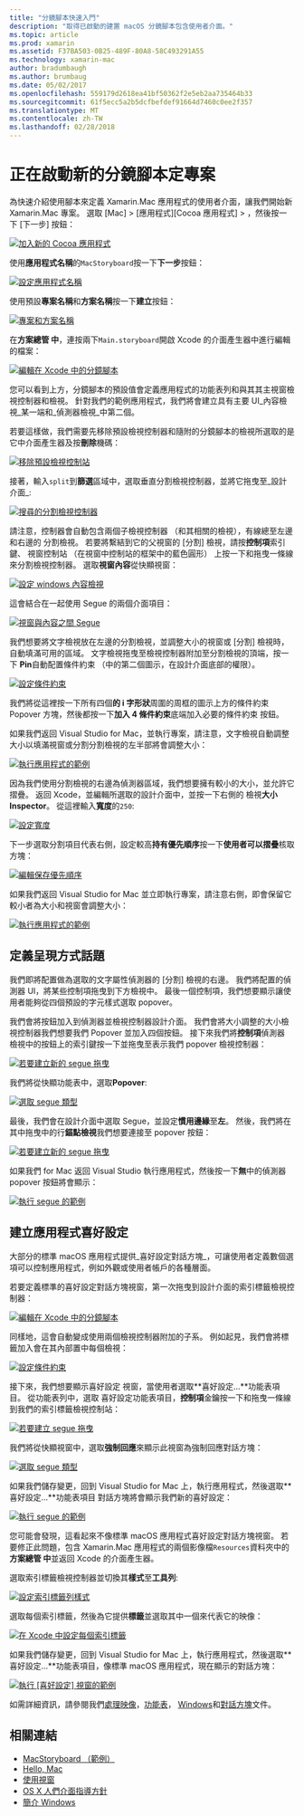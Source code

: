 ```yaml
---
title: "分鏡腳本快速入門"
description: "取得已啟動的建置 macOS 分鏡腳本包含使用者介面。"
ms.topic: article
ms.prod: xamarin
ms.assetid: F37BA503-0B25-489F-80A8-58C493291A55
ms.technology: xamarin-mac
author: bradumbaugh
ms.author: brumbaug
ms.date: 05/02/2017
ms.openlocfilehash: 559179d2618ea41bf50362f2e5eb2aa735464b33
ms.sourcegitcommit: 61f5ecc5a2b5dcfbefdef91664d7460c0ee2f357
ms.translationtype: MT
ms.contentlocale: zh-TW
ms.lasthandoff: 02/28/2018
---
```

# <a name="starting-a-new-storyboard-based-project"></a>正在啟動新的分鏡腳本定專案

為快速介紹使用腳本來定義 Xamarin.Mac 應用程式的使用者介面，讓我們開始新 Xamarin.Mac 專案。 選取 [Mac] > [應用程式][Cocoa 應用程式] > ，然後按一下 [下一步] 按鈕：

[ ![](quickstart-images/qs01.png "加入新的 Cocoa 應用程式")](quickstart-images/qs01.png)

使用**應用程式名稱**的`MacStoryboard`按一下**下一步**按鈕：

[ ![](quickstart-images/qs02.png "設定應用程式名稱")](quickstart-images/qs02.png)

使用預設**專案名稱**和**方案名稱**按一下**建立**按鈕：

[ ![](quickstart-images/qs03.png "專案和方案名稱")](quickstart-images/qs03.png)

在**方案總管 中**，連按兩下`Main.storyboard`開啟 Xcode 的介面產生器中進行編輯的檔案：

[ ![](quickstart-images/qs04.png "編輯在 Xcode 中的分鏡腳本")](quickstart-images/qs04.png)

您可以看到上方，分鏡腳本的預設值會定義應用程式的功能表列和與其其主視窗檢視控制器和檢視。 針對我們的範例應用程式，我們將會建立具有主要 UI_內容檢視_某一端和_偵測器檢視_中第二個。

若要這樣做，我們需要先移除預設檢視控制器和隨附的分鏡腳本的檢視所選取的是它中介面產生器及按**刪除**機碼：

[ ![](quickstart-images/qs05.png "移除預設檢視控制站")](quickstart-images/qs05.png)

接著，輸入`split`到**篩選**區域中，選取垂直分割檢視控制器，並將它拖曳至_設計介面_:

[ ![](quickstart-images/qs06.png "搜尋的分割檢視控制器")](quickstart-images/qs06.png)

請注意，控制器會自動包含兩個子檢視控制器 （和其相關的檢視），有線總至左邊和右邊的 分割檢視。 若要將繫結到它的父視窗的 [分割] 檢視，請按**控制項**索引鍵、 視窗控制站 （在視窗中控制站的框架中的藍色圓形） 上按一下和拖曳一條線來分割檢視控制器。 選取**視窗內容**從快顯視窗：

[ ![](quickstart-images/qs07.png "設定 windows 內容檢視")](quickstart-images/qs07.png)

這會結合在一起使用 Segue 的兩個介面項目：

[ ![](quickstart-images/qs08.png "視窗與內容之間 Segue")](quickstart-images/qs08.png)

我們想要將文字檢視放在左邊的分割檢視，並調整大小的視窗或 [分割] 檢視時，自動填滿可用的區域。 文字檢視拖曳至檢視控制器附加至分割檢視的頂端，按一下  **Pin**自動配置條件約束 （中的第二個圖示，在設計介面底部的權限）。

[ ![](quickstart-images/qs09.png "設定條件約束")](quickstart-images/qs09.png)

我們將從這裡按一下所有四個**的 i 字形狀**周圍的周框的圖示上方的條件約束 Popover 方塊，然後都按一下**加入 4 條件約束**底端加入必要的條件約束 按鈕。

如果我們返回 Visual Studio for Mac，並執行專案，請注意，文字檢視自動調整大小以填滿視窗或分割分割檢視的左半部將會調整大小：

[ ![](quickstart-images/qs10.png "執行應用程式的範例")](quickstart-images/qs10.png)

因為我們使用分割檢視的右邊為偵測器區域，我們想要擁有較小的大小，並允許它摺疊。 返回 Xcode，並編輯所選取的設計介面中，並按一下右側的 檢視**大小 Inspector**。 從這裡輸入**寬度**的`250`:

[ ![](quickstart-images/qs11.png "設定寬度")](quickstart-images/qs11.png)

下一步選取分割項目代表右側，設定較高**持有優先順序**按一下**使用者可以摺疊**核取方塊：

[ ![](quickstart-images/qs12.png "編輯保存優先順序")](quickstart-images/qs12.png)

如果我們返回 Visual Studio for Mac 並立即執行專案，請注意右側，即會保留它較小者為大小和視窗會調整大小：

[ ![](quickstart-images/qs13.png "執行應用程式的範例")](quickstart-images/qs13.png)

<a name="Defining-a-Presentation-Segue" />

## <a name="defining-a-presentation-segue"></a>定義呈現方式話題

我們即將配置做為選取的文字屬性偵測器的 [分割] 檢視的右邊。 我們將配置的偵測器 UI，將某些控制項拖曳到下方檢視中。 最後一個控制項，我們想要顯示讓使用者能夠從四個預設的字元樣式選取 popover。

我們會將按鈕加入到偵測器並檢視控制器設計介面。 我們會將大小調整的大小檢視控制器我們想要我們 Popover 並加入四個按鈕。 接下來我們將**控制項**偵測器 檢視中的按鈕上的索引鍵按一下並拖曳至表示我們 popover 檢視控制器：

[ ![](quickstart-images/qs14.png "若要建立新的 segue 拖曳")](quickstart-images/qs14.png)

我們將從快顯功能表中，選取**Popover**: 

[ ![](quickstart-images/qs15.png "選取 segue 類型")](quickstart-images/qs15.png)

最後，我們會在設計介面中選取 Segue，並設定**慣用邊緣**至**左**。 然後，我們將在其中拖曳中的行**錨點檢視**我們想要連接至 popover 按鈕：

[ ![](quickstart-images/qs16.png "若要建立新的 segue 拖曳")](quickstart-images/qs16.png)

如果我們 for Mac 返回 Visual Studio 執行應用程式，然後按一下**無**中的偵測器 popover 按鈕將會顯示：

[ ![](quickstart-images/qs17.png "執行 segue 的範例")](quickstart-images/qs17.png)

<a name="Creating-App-Preferences" />

## <a name="creating-app-preferences"></a>建立應用程式喜好設定

大部分的標準 macOS 應用程式提供_喜好設定對話方塊_，可讓使用者定義數個選項可以控制應用程式，例如外觀或使用者帳戶的各種層面。

若要定義標準的喜好設定對話方塊視窗，第一次拖曳到設計介面的索引標籤檢視控制器：

[ ![](quickstart-images/qs18.png "編輯在 Xcode 中的分鏡腳本")](quickstart-images/qs18.png)

同樣地，這會自動變成使用兩個檢視控制器附加的子系。 例如起見，我們會將標籤加入會在其內部置中每個檢視：

[ ![](quickstart-images/qs19.png "設定條件約束")](quickstart-images/qs19.png)

接下來，我們想要顯示喜好設定 視窗，當使用者選取**喜好設定...**功能表項目。 從功能表列中，選取 喜好設定功能表項目，**控制項**金鑰按一下和拖曳一條線到我們的索引標籤檢視控制站：

[ ![](quickstart-images/qs20.png "若要建立 segue 拖曳")](quickstart-images/qs20.png)

我們將從快顯視窗中，選取**強制回應**來顯示此視窗為強制回應對話方塊：

[ ![](quickstart-images/qs21.png "選取 segue 類型")](quickstart-images/qs21.png)

如果我們儲存變更，回到 Visual Studio for Mac 上，執行應用程式，然後選取**喜好設定...**功能表項目 對話方塊將會顯示我們新的喜好設定：

[ ![](quickstart-images/qs22.png "執行 segue 的範例")](quickstart-images/qs22.png)

您可能會發現，這看起來不像標準 macOS 應用程式喜好設定對話方塊視窗。 若要修正此問題，包含 Xamarin.Mac 應用程式的兩個影像檔`Resources`資料夾中的**方案總管 中**並返回 Xcode 的介面產生器。

選取索引標籤檢視控制器並切換其**樣式**至**工具列**: 

[ ![](quickstart-images/qs23.png "設定索引標籤列樣式")](quickstart-images/qs23.png)

選取每個索引標籤，然後為它提供**標籤**並選取其中一個來代表它的映像：

[ ![](quickstart-images/qs24.png "在 Xcode 中設定每個索引標籤")](quickstart-images/qs24.png)

如果我們儲存變更，回到 Visual Studio for Mac 上，執行應用程式，然後選取**喜好設定...**功能表項目，像標準 macOS 應用程式，現在顯示的對話方塊：

[ ![](quickstart-images/qs25.png "執行 [喜好設定] 視窗的範例")](quickstart-images/qs25.png)

如需詳細資訊，請參閱我們[處理映像](~/mac/app-fundamentals/image.md)，[功能表](~/mac/user-interface/menu.md)， [Windows](~/mac/user-interface/window.md)和[對話方塊](~/mac/user-interface/dialog.md)文件。

## <a name="related-links"></a>相關連結

- [MacStoryboard （範例）](https://developer.xamarin.com/samples/mac/MacStoryboard/)
- [Hello, Mac](~/mac/get-started/hello-mac.md)
- [使用視窗](~/mac/user-interface/window.md)
- [OS X 人們介面指導方針](https://developer.apple.com/library/mac/documentation/UserExperience/Conceptual/OSXHIGuidelines/)
- [簡介 Windows](https://developer.apple.com/library/mac/documentation/Cocoa/Conceptual/WinPanel/Introduction.html#//apple_ref/doc/uid/10000031-SW1)
